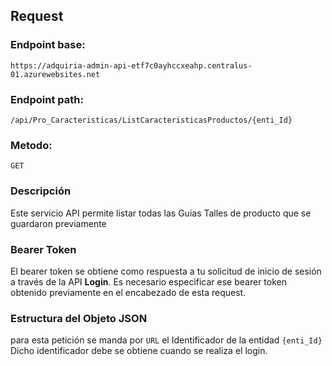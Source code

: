 
## Request

### Endpoint base:

```HTTP
https://adquiria-admin-api-etf7c0ayhccxeahp.centralus-01.azurewebsites.net
```

### Endpoint path:

```http
/api/Pro_Caracteristicas/ListCaracteristicasProductos/{enti_Id}
```

### Metodo:

```HTTP
GET
```


### Descripción

Este servicio API permite listar todas las Guias Talles de producto que se guardaron previamente

### Bearer Token
El bearer token se obtiene como respuesta a tu solicitud de inicio de sesión a través de la API **Login**. Es necesario especificar ese bearer token obtenido previamente en el encabezado de esta request.

### Estructura del Objeto JSON
para esta petición se manda por `` URL `` el Identificador de la entidad `` {enti_Id} `` Dicho identificador debe se obtiene cuando se realiza el login.